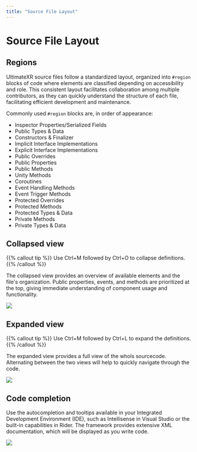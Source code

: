 ```yaml
---
title: "Source File Layout"
---
```


# Source File Layout

## Regions

UltimateXR source files follow a standardized layout, organized into `#region` blocks of code where elements are classified depending on accessibility and role. This consistent layout facilitates collaboration among multiple contributors, as they can quickly understand the structure of each file, facilitating efficient development and maintenance.

Commonly used `#region` blocks are, in order of appearance:
- Inspector Properties/Serialized Fields
- Public Types & Data
- Constructors & Finalizer
- Implicit Interface Implementations
- Explicit Interface Implementations
- Public Overrides
- Public Properties
- Public Methods
- Unity Methods
- Coroutines
- Event Handling Methods
- Event Trigger Methods
- Protected Overrides
- Protected Methods
- Protected Types & Data
- Private Methods
- Private Types & Data

## Collapsed view

{{% callout tip %}}
Use Ctrl+M followed by Ctrl+O to collapse definitions.
{{% /callout %}}

The collapsed view provides an overview of available elements and the file's organization. Public properties, events, and methods are prioritized at the top, giving immediate understanding of component usage and functionality.

![](/media/docs/programming-guide/architecture/source-file-layout/01Collapsed.png)

## Expanded view

{{% callout tip %}}
Use Ctrl+M followed by Ctrl+L to expand the definitions.
{{% /callout %}}

The expanded view provides a full view of the whols sourcecode.
Alternating between the two views will help to quickly navigate through the code.

![](/media/docs/programming-guide/architecture/source-file-layout/02Expanded.png)

## Code completion

Use the autocompletion and tooltips available in your Integrated Development Environment (IDE), such as Intellisense in Visual Studio or the built-in capabilities in Rider. The framework provides extensive XML documentation, which will be displayed as you write code.

![](/media/docs/programming-guide/architecture/source-file-layout/03AutoCompletion.png)
